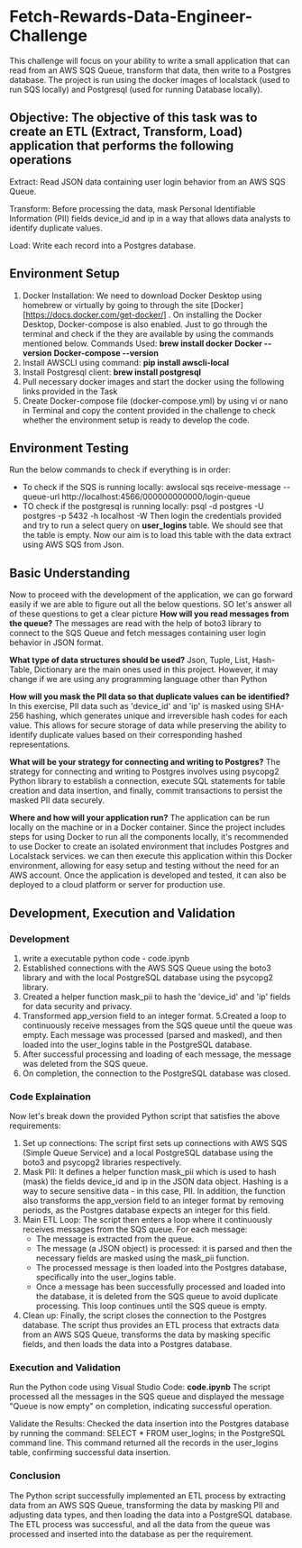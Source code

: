 # Fetch-Rewards-Data-Engineer-Challenge
This challenge will focus on your ability to write a small application that can read from an AWS SQS Queue, transform that data, then write to a Postgres database. The project is run using the docker images of localstack (used to run SQS locally) and Postgresql (used for running Database locally).

## Objective: The objective of this task was to create an ETL (Extract, Transform, Load) application that performs the following operations
Extract: Read JSON data containing user login behavior from an AWS SQS Queue.

Transform: Before processing the data, mask Personal Identifiable Information (PII) fields device_id and ip in a way that allows data analysts to identify duplicate values.

Load: Write each record into a Postgres database.

## Environment Setup
1. Docker Installation: We need to download Docker Desktop using homebrew or virtually by going to through the site [Docker][https://docs.docker.com/get-docker/] . On installing the Docker Desktop, Docker-compose is also enabled. Just to go through the terminal and check if the they are available by using the commands mentioned below.
Commands Used:
**brew install docker**
**Docker --version**
**Docker-compose --version**
2. Install AWSCLI using command: **pip install awscli-local** 
3. Install Postgresql client: **brew install postgresql**  
4. Pull necessary docker images and start the docker using the following links provided in the Task
5. Create Docker-compose file (docker-compose.yml) by using vi or nano in Terminal and copy the content provided in the challenge to check whether the environment setup is ready to develop the code.

## Environment Testing 
Run the below commands to check if everything is in order:
* To check if the SQS is running locally: awslocal sqs receive-message --queue-url http://localhost:4566/000000000000/login-queue
* TO check if the postgresql is running locally: psql -d postgres -U postgres -p 5432 -h localhost -W
Then login the credentials provided and try to run a select query on **user_logins** table. We should see that the table is empty. Now our aim is to load this table with the data extract using AWS SQS from Json.

## Basic Understanding
Now to proceed with the development of the application, we can go forward easily if we are able to figure out all the below questions. SO let's answer all of these questions to get a clear picture
**How will you read messages from the queue?** The messages are read with the help of boto3 library to connect to the SQS Queue and fetch messages containing user login behavior in JSON format. 

**What type of data structures should be used?** Json, Tuple, List, Hash-Table, Dictionary are the main ones used in this project. However, it may change if we are using any programming language other than Python

**How will you mask the PII data so that duplicate values can be identified?** In this exercise, PII data such as 'device_id' and 'ip' is masked using SHA-256 hashing, which generates unique and irreversible hash codes for each value. This allows for secure storage of data while preserving the ability to identify duplicate values based on their corresponding hashed representations.

**What will be your strategy for connecting and writing to Postgres?** The strategy for connecting and writing to Postgres involves using psycopg2 Python library to establish a connection, execute SQL statements for table creation and data insertion, and finally, commit transactions to persist the masked PII data securely.

**Where and how will your application run?** The application can be run locally on the machine or in a Docker container. Since the project includes steps for using Docker to run all the components locally, it's recommended to use Docker to create an isolated environment that includes Postgres and Localstack services. we can then execute this application within this Docker environment, allowing for easy setup and testing without the need for an AWS account. Once the application is developed and tested, it can also be deployed to a cloud platform or server for production use.

## Development, Execution and Validation
### Development
1. write a executable python code - code.ipynb
2. Established connections with the AWS SQS Queue using the boto3 library and with the local PostgreSQL database using the psycopg2 library.
3. Created a helper function mask_pii to hash the 'device_id' and 'ip' fields for data security and privacy.
4. Transformed app_version field to an integer format.
5.Created a loop to continuously receive messages from the SQS queue until the queue was empty. Each message was processed (parsed and masked), and then loaded into the user_logins table in the PostgreSQL database.
6. After successful processing and loading of each message, the message was deleted from the SQS queue.
7. On completion, the connection to the PostgreSQL database was closed.

### Code Explaination
Now let's break down the provided Python script that satisfies the above requirements:
1. Set up connections: The script first sets up connections with AWS SQS (Simple Queue Service) and a local PostgreSQL database using the boto3 and psycopg2 libraries respectively.
2. Mask PII: It defines a helper function mask_pii which is used to hash (mask) the fields device_id and ip in the JSON data object. Hashing is a way to secure sensitive data - in this case, PII. In addition, the function also transforms the app_version field to an integer format by removing periods, as the Postgres database expects an integer for this field.
3. Main ETL Loop: The script then enters a loop where it continuously receives messages from the SQS queue.
   For each message:
   * The message is extracted from the queue.
   * The message (a JSON object) is processed: it is parsed and then the necessary fields are masked using the mask_pii function.
   * The processed message is then loaded into the Postgres database, specifically into the user_logins table.
   * Once a message has been successfully processed and loaded into the database, it is deleted from the SQS queue to avoid duplicate         processing. This loop continues until the SQS queue is empty.
4. Clean up: Finally, the script closes the connection to the Postgres database. The script thus provides an ETL process that extracts data from an AWS SQS Queue, transforms the data by masking specific fields, and then loads the data into a Postgres database.

### Execution and Validation
Run the Python code using Visual Studio Code: **code.ipynb** The script processed all the messages in the SQS queue and displayed the message "Queue is now empty" on completion, indicating successful operation.

Validate the Results: Checked the data insertion into the Postgres database by running the command: SELECT * FROM user_logins; in the PostgreSQL command line. This command returned all the records in the user_logins table, confirming successful data insertion.

### Conclusion
The Python script successfully implemented an ETL process by extracting data from an AWS SQS Queue, transforming the data by masking PII and adjusting data types, and then loading the data into a PostgreSQL database. The ETL process was successful, and all the data from the queue was processed and inserted into the database as per the requirement.
